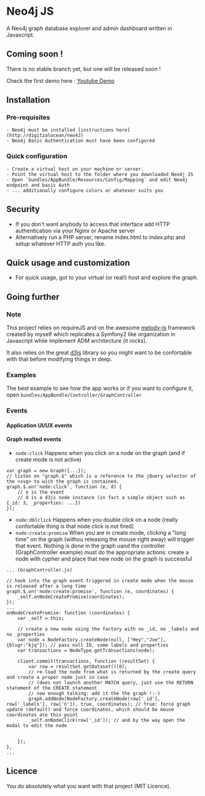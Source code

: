 # Neo4j JS

A Neo4j graph database explorer and admin dashboard written in Javascript.

## Coming soon !
There is no stable branch yet, but one will be released soon !

Check the first demo here : [Youtube Demo](https://youtu.be/kKJzLi-7p_U)


## Installation
### Pre-requisites
    - Neo4j must be installed [instructions here](http://digitzalocean/neo4J)
    - Neo4j Basic Authentication must have been configured

### Quick configuration
    - Create a virtual host on your machine or server.
    - Point the virtual host to the folder where you downloaded Neo4j JS
    - Open `bundles/AppBundle/Resources/Config/Mapping` and edit Neo4j endpoint and basic Auth
    - ... additionally configure colors or whatever suits you

## Security
- If you don't want anybody to access that interface add HTTP authentication via your Nginx or Apache server
- Alternatively run a PHP server, rename index.html to index.php and setup whatever HTTP auth you like.

## Quick usage and customization
- For quick usage, got to your virtual (or real!) host and explore the graph.


## Going further

### Note
This project relies on requireJS and on the awesome [melody-js](https://github.com/adadgio/melody-js) framework created by myself which
replicates a Symfony2 like organization in Javascript while implement ADM architecture (it rocks).

It also relies on the great [d3js](http://d3js.org) library so you might want to be confortable with that before modifying things in deep.

### Examples
The best example to see how the app works or if you want to configure it, open `bundles/AppBundle/Controller/GraphController`

### Events

#### Application UI/UX events

#### Graph realted events
- `node:click` Happens when you click on a node on the graph (and if create mode is not active)
```
var graph = new Graph({...});
// listen on "graph.$" which is a reference to the jQuery selector of the <svg> to wich the graph is contained.
graph.$.on('node:click', function (e, d) {
    // e is the event
    // d is a d3js node instance (in fact a simple object such as {_id: 3, _properties: ...})
});
```
- `node:dblclick` Happens when you double click on a node (really confortable thing is that node click is not fired)
- `node:create:promise` When you are in create mode, clicking a "long time" on the graph (withou releasing the mouse right away) will trigger that event. Nothing is done in the graph uand the controller (GraphController example) must do the appropriate actions: create a node with cypher and place that new node on the graph is successful
```
... (GraphController.js)

// hook into the graph event triggered in create mode when the mouse is released after a long time
graph.$.on('node:create:promise', function (e, coordinates) {
    _self.onNodeCreatePromise(coordinates);
});
...
onNodeCreatePromise: function (coordinates) {
    var _self = this;

    // create a new node using the factory with no _id, no _labels and no _properties
    var node = NodeFactory.createNode(null, ["Hey","Joe"], {blugr:"kjq"}); // pass null ID, some labels and properties
    var transactions = NodeType.getTransactions(node);

    client.commit(transactions, function (resultSet) {
        var row = resultSet.getDataset()[0];
        // re-load the node from what is returned by the create query and create a proper node just in case
        // (does not launch another MATCH query, just use the RETURN statement of the CREATE statement
        // now enough talking: add it the the graph !:-)
        graph.addNode(NodeFactory.createNode(row['_id'], row['_labels'], row['n']), true, coordinates); // true: force graph update (default) and force coordinates, which should be mouse coordinates ate this point
        _self.onNodeClick(row['_id']); // and by the way open the modal to edit the node


    });
},
...
```

## Licence
You do absolutely what you want with that project (MIT Licence).
